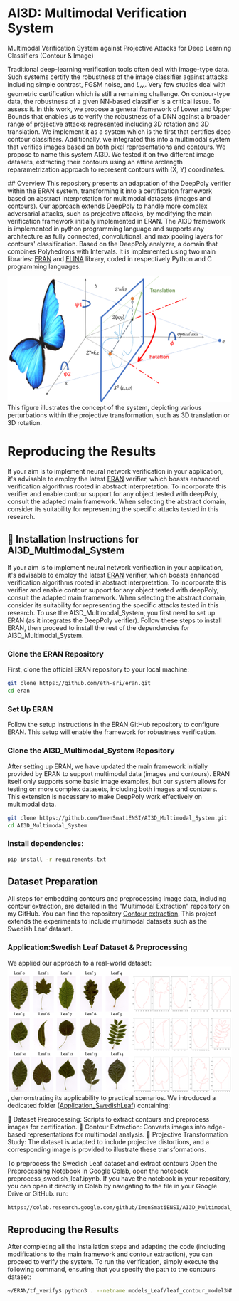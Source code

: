 # AI3D: Multimodal Verification System
Multimodal Verification System against Projective Attacks for Deep Learning Classifiers (Contour & Image)

Traditional deep-learning verification tools often deal with image-type data. Such systems certify the robustness of the image classifier against attacks including simple contrast, FGSM noise, and $L_{\infty}$. Very few studies deal with geometric certification which is still a remaining challenge. On contour-type data, the robustness of a given NN-based classifier is a critical issue. To assess it. In this work, we propose a general framework of Lower and Upper Bounds that enables us to verify the robustness of a DNN against a broader range of projective attacks represented including 3D rotation and 3D translation.
We implement it as a system which is the first that certifies deep contour classifiers. Additionally, we integrated this into a multimodal system that verifies images based on both pixel representations and contours. We propose to name this system AI3D. We tested it on two different image datasets, extracting their contours using an affine arclength reparametrization approach to represent contours with (X, Y) coordinates.

## Overview
This repository presents an adaptation of the DeepPoly verifier within the ERAN system, transforming it into a certification framework based on abstract interpretation for multimodal datasets (images and contours). Our approach extends DeepPoly to handle more complex adversarial attacks, such as projective attacks, by modifying the main verification framework initially implemented in ERAN.
The AI3D framework is implemented in python programming language and supports any architecture as fully connected, convolutional, and max pooling layers for contours' classification. 
Based on the DeepPoly analyzer, a domain that combines Polyhedrons with Intervals. It is implemented using two main libraries: [ERAN](https://github.com/eth-sri/eran) and [ELINA](https://github.com/eth-sri/ELINA) library, coded in respectively Python and C programming languages.


![This figure](SL2_butterfly.png)  This figure illustrates the concept of the system, depicting various perturbations within the projective transformation, such as 3D translation or 3D rotation. 



# Reproducing the Results

If your aim is to implement neural network verification in your application, it's advisable to employ the latest [ERAN](https://github.com/eth-sri/eran) verifier, which boasts enhanced verification algorithms rooted in abstract interpretation. To incorporate this verifier and enable contour support for any object tested with deepPoly, consult the adapted main framework. When selecting the abstract domain, consider its suitability for representing the specific attacks tested in this research.

## 🚀 Installation Instructions for AI3D_Multimodal_System
If your aim is to implement neural network verification in your application, it's advisable to employ the latest [ERAN](https://github.com/eth-sri/eran) verifier, which boasts enhanced verification algorithms rooted in abstract interpretation. To incorporate this verifier and enable contour support for any object tested with deepPoly, consult the adapted main framework. When selecting the abstract domain, consider its suitability for representing the specific attacks tested in this research.
To use the AI3D_Multimodal_System, you first need to set up ERAN (as it integrates the DeepPoly verifier). Follow these steps to install ERAN, then proceed to install the rest of the dependencies for AI3D_Multimodal_System.

### Clone the ERAN Repository

First, clone the official ERAN repository to your local machine:
```bash
git clone https://github.com/eth-sri/eran.git
cd eran
```
### Set Up ERAN
Follow the setup instructions in the ERAN GitHub repository to configure ERAN. This setup will enable the framework for robustness verification.

### Clone the AI3D_Multimodal_System Repository 
After setting up ERAN, we have updated the main framework initially provided by ERAN to support multimodal data (images and contours). ERAN itself only supports some basic image examples, but our system allows for testing on more complex datasets, including both images and contours. This extension is necessary to make DeepPoly work effectively on multimodal data.
   ```bash
   git clone https://github.com/ImenSmatiENSI/AI3D_Multimodal_System.git
   cd AI3D_Multimodal_System
```
### Install dependencies:
   ```bash
   pip install -r requirements.txt
```

## Dataset Preparation
All steps for embedding contours and preprocessing image data, including contour extraction, are detailed in the "Multimodal Extraction" repository on my GitHub. You can find the repository [Contour extraction](https://github.com/ImenSmatiENSI/Multimodal_extraction).
This project extends the experiments to include multimodal datasets such as the Swedish Leaf dataset.

### Application:Swedish Leaf Dataset & Preprocessing
We applied our approach to a real-world dataset: ![Swedish Leaf](SwedishLeaf_Application/Leafswedishdataset.png) , demonstrating its applicability to practical scenarios.
We introduced a dedicated folder ([Application_SwedishLeaf](https://github.com/ImenSmatiENSI/AI3D_Multimodal_system/tree/main/SwedishLeaf_Application)) containing:

📌 Dataset Preprocessing: Scripts to extract contours and preprocess images for certification.
📌 Contour Extraction: Converts images into edge-based representations for multimodal analysis.
📌 Projective Transformation Study: The dataset is adapted to include projective distortions, and a corresponding image is provided to illustrate these 
transformations.

To preprocess the Swedish Leaf dataset and extract contours Open the Preprocessing Notebook
In Google Colab, open the notebook preprocess_swedish_leaf.ipynb. 
If you have the notebook in your repository, you can open it directly in Colab by navigating to the file in your Google Drive or GitHub.
run:
 ```bash
https://colab.research.google.com/github/ImenSmatiENSI/AI3D_Multimodal_system/Application_SwedishLeaf/preprocess_swedish_leaf.ipynb
```

## Reproducing the Results
After completing all the installation steps and adapting the code (including modifications to the main framework and contour extraction), you can proceed to verify the system. To run the verification, simply execute the following command, ensuring that you specify the path to the contours dataset:
 
 ```bash
~/ERAN/tf_verify$ python3 . --netname models_Leaf/leaf_contour_model3NN.pb --domain deeppoly --dataset leafcontours
```
